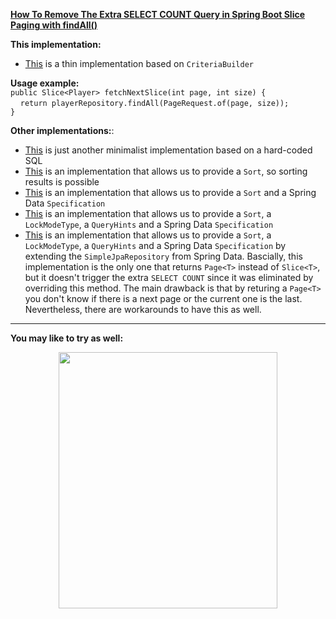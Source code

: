 **[How To Remove The Extra SELECT COUNT Query in Spring Boot Slice Paging with findAll()](https://github.com/AnghelLeonard/Hibernate-SpringBoot/tree/master/HibernateSpringBootSliceAllCriteriaBuilder)**

**This implementation:**
- [This](https://github.com/AnghelLeonard/Hibernate-SpringBoot/tree/master/HibernateSpringBootSliceAllCriteriaBuilder) is a thin implementation based on `CriteriaBuilder`

**Usage example:**\
`public Slice<Player> fetchNextSlice(int page, int size) {`\
&nbsp;&nbsp;&nbsp;&nbsp;`return playerRepository.findAll(PageRequest.of(page, size));`\
 `}`

**Other implementations:**:
- [This](https://github.com/AnghelLeonard/Hibernate-SpringBoot/tree/master/HibernateSpringBootSliceAllCriteriaBuilder) is just another minimalist implementation based on a hard-coded SQL
- [This](https://github.com/AnghelLeonard/Hibernate-SpringBoot/tree/master/HibernateSpringBootSliceAllCriteriaBuilderAndSort) is an implementation that allows us to provide a `Sort`, so sorting results is possible
- [This](https://github.com/AnghelLeonard/Hibernate-SpringBoot/tree/master/HibernateSpringBootSliceAllCriteriaBuilderSortAndSpecification) is an implementation that allows us to provide a `Sort` and a Spring Data `Specification`
- [This](https://github.com/AnghelLeonard/Hibernate-SpringBoot/tree/master/HibernateSpringBootSliceAllCriteriaBuilderSortAndSpecificationAndQueryHints) is an implementation that allows us to provide a `Sort`, a `LockModeType`, a `QueryHints` and a Spring Data `Specification`
- [This](https://github.com/AnghelLeonard/Hibernate-SpringBoot/tree/master/HibernateSpringBootSliceAllCriteriaBuilderSimpleJpaRepository) is an implementation that allows us to provide a `Sort`, a `LockModeType`, a `QueryHints` and a Spring Data `Specification` by extending the `SimpleJpaRepository` from Spring Data. Bascially, this implementation is the only one that returns `Page<T>` instead of `Slice<T>`, but it doesn't trigger the extra `SELECT COUNT` since it was eliminated by overriding this method. The main drawback is that by returing a `Page<T>` you don't know if there is a next page or the current one is the last. Nevertheless, there are workarounds to have this as well.

-------------------------------

**You may like to try as well:**
<a href="https://leanpub.com/java-persistence-performance-illustrated-guide"><p align="center"><img src="https://github.com/AnghelLeonard/Hibernate-SpringBoot/blob/master/Java%20Persistence%20Performance%20Illustrated%20Guide.jpg" height="410" width="350"/></p></a>
